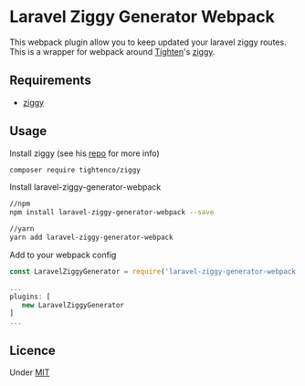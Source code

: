 # Laravel Ziggy Generator Webpack
This webpack plugin allow you to keep updated your laravel ziggy routes.
This is a wrapper for webpack around [Tighten](https://github.com/tightenco)'s [ziggy](https://github.com/tightenco/ziggy).

## Requirements
- [ziggy](https://github.com/tightenco/ziggy)

## Usage
Install ziggy (see his [repo](https://github.com/tightenco/ziggy) for more info)
```bash
composer require tightenco/ziggy
```

Install laravel-ziggy-generator-webpack
```bash
//npm
npm install laravel-ziggy-generator-webpack --save

//yarn
yarn add laravel-ziggy-generator-webpack
```

Add to your webpack config
```javascript
const LaravelZiggyGenerator = require('laravel-ziggy-generator-webpack')

...
plugins: [
   new LaravelZiggyGenerator 
]
...
```

## Licence
Under [MIT](LICENSE)
